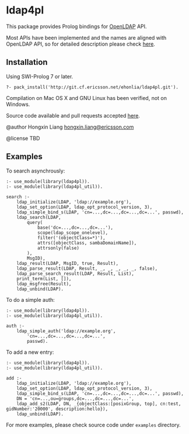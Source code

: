 # ldap4pl

This package provides Prolog bindings for [OpenLDAP](http://www.openldap.org) API.

Most APIs have been implemented and the names are aligned with OpenLDAP API,
so for detailed description please check [here](http://www.openldap.org/software/man.cgi).

## Installation

Using SWI-Prolog 7 or later.

    ?- pack_install('http://git.cf.ericsson.net/ehonlia/ldap4pl.git').

Compilation on Mac OS X and GNU Linux has been verified, not on Windows.

Source code available and pull requests accepted
[here](http://git.cf.ericsson.net/ehonlia/ldap4pl).

@author Hongxin Liang <hongxin.liang@ericsson.com>

@license TBD

## Examples

To search asynchrously:

    :- use_module(library(ldap4pl)).
    :- use_module(library(ldap4pl_util)).

    search :-
        ldap_initialize(LDAP, 'ldap://example.org'),
        ldap_set_option(LDAP, ldap_opt_protocol_version, 3),
        ldap_simple_bind_s(LDAP, 'cn=...,dc=...,dc=...,dc=...', passwd),
        ldap_search(LDAP,
            query(
                base('dc=...,dc=...,dc=...'),
                scope(ldap_scope_onelevel),
                filter('(objectClass=*)'),
                attrs([objectClass, sambaDomainName]),
                attrsonly(false)
            ),
            MsgID),
        ldap_result(LDAP, MsgID, true, Result),
        ldap_parse_result(LDAP, Result, _, _, _, _, _, false),
        ldap_parse_search_result(LDAP, Result, List),
        print_term(List, []),
        ldap_msgfree(Result),
        ldap_unbind(LDAP).

To do a simple auth:

    :- use_module(library(ldap4pl)).
    :- use_module(library(ldap4pl_util)).

    auth :-
        ldap_simple_auth('ldap://example.org',
            'cn=...,dc=...,dc=...,dc=...',
            passwd).

To add a new entry:

    :- use_module(library(ldap4pl)).
    :- use_module(library(ldap4pl_util)).

    add :-
        ldap_initialize(LDAP, 'ldap://example.org'),
        ldap_set_option(LDAP, ldap_opt_protocol_version, 3),
        ldap_simple_bind_s(LDAP, 'cn=...,dc=...,dc=...,dc=...', passwd),
        DN = 'cn=...,ou=groups,dc=...,dc=...,dc=...',
        ldap_add_s2(LDAP, DN, _{objectClass:[posixGroup, top], cn:test, gidNumber:'20000', description:hello}),
        ldap_unbind(LDAP).

For more examples, please check source code under `examples` directory.
